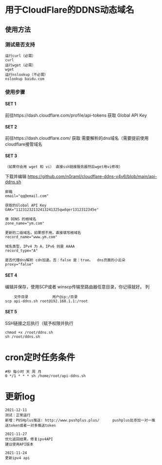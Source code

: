 # 用于CloudFlare的DDNS动态域名

## 使用方法
### 测试是否支持
```shell
运行curl（必需）
curl
运行wget（必需）
wget
运行nslookup（不必需）
nslookup baidu.com
```
### 使用步骤
#### SET 1
前往https://dash.cloudflare.com/profile/api-tokens
获取 Global API Key
#### SET 2
前往https://dash.cloudflare.com/
获取 需要解析的dns域名（需要提前使用cloudflare接管域名
#### SET 3
```shell
（如果你会用 wget 和 vi） 直接ssh链接服务器然后wget用vi修改）
````

下载并编辑 https://github.com/n0raml/cloudflare-ddns-v4v6/blob/main/api-ddns.sh
```shell
邮箱
email="qq@email.com"

获取的Global API Key
GAK="11231232132413241325qwdqer1312312345e"

做 DDNS 的根域名
zone_name="ym.com" 

更新的二级域名，如果想不用，直接填写根域名
record_name="www.ym.com"

域名类型，IPv4 为 A，IPv6 则是 AAAA
record_type="A"

是否代理dns解析 cdn加速。否：false 是：true。  dns页面的小云朵
proxy="false"
```
#### SET 4
编辑并保存，使用SCP或者 winscp传输至路由器任意目录，你记得就好。
列
```shell
    文件目录           用户@ip:/目录
scp api-ddns.sh root@192.168.1.1:/root
```
#### SET 5
SSH链接之后执行（赋予权限并执行
```shell
chmod +x /root/ddns.sh
sh /root/ddns.sh
```


# cron定时任务条件
```shell
#秒 每小时 天 周 月 
0 */1 * * * sh /home/root/api-ddns.sh
```



# 更新log
```shell
2021-12-11
测试：正常运行
新增：PUSHplus推送: http://www.pushplus.plus/      pushplus处添加一对一推送token或者一对多推送token
```

```shell
2021-11-27
优化返回结果，修复ipv4API
建议使用API版本
```

```shell
2021-11-24
更新ipv4 api
```
